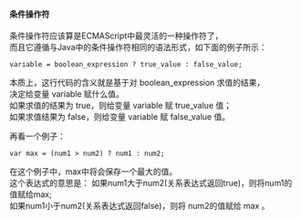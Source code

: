 #### 条件操作符

条件操作符应该算是ECMAScript中最灵活的一种操作符了，  
而且它遵循与Java中的条件操作符相同的语法形式，如下面的例子所示：  

	variable = boolean_expression ? true_value : false_value;

本质上，这行代码的含义就是基于对 boolean_expression 求值的结果，  
决定给变量 variable 赋什么值。  
如果求值的结果为 true，则给变量 variable 赋 true_value 值；  
如果求值结果为 false，则给变量 variable 赋 false_value 值。  

再看一个例子：

	var max = (num1 > num2) ? num1 : num2;

在这个例子中，max中将会保存一个最大的值。  
这个表达式的意思是： 如果num1大于num2(关系表达式返回true)，则将num1的值赋给max;  
如果num1小于num2(关系表达式返回false)，则将 num2的值赋给 max 。


